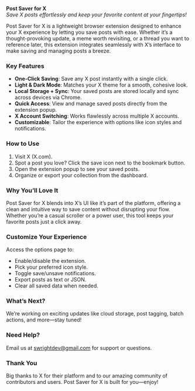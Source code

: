 **Post Saver for X**  
*Save X posts effortlessly and keep your favorite content at your fingertips!*  

Post Saver for X is a lightweight browser extension designed to enhance your X experience by letting you save posts with ease. Whether it’s a thought-provoking update, a meme worth revisiting, or a thread you want to reference later, this extension integrates seamlessly with X’s interface to make saving and managing posts a breeze.

### Key Features  
- **One-Click Saving**: Save any X post instantly with a single click.  
- **Light & Dark Mode**: Matches your X theme for a smooth, cohesive look.  
- **Local Storage + Sync**: Your saved posts are stored locally and sync across devices via Chrome.  
- **Quick Access**: View and manage saved posts directly from the extension popup.  
- **X Account Switching**: Works flawlessly across multiple X accounts.  
- **Customizable**: Tailor the experience with options like icon styles and notifications.  

### How to Use  
1. Visit X (X.com).  
2. Spot a post you love? Click the save icon next to the bookmark button.  
3. Open the extension popup to see your saved posts.  
4. Organize or export your collection from the dashboard.  

### Why You’ll Love It  
Post Saver for X blends into X’s UI like it’s part of the platform, offering a clean and intuitive way to save content without disrupting your flow. Whether you’re a casual scroller or a power user, this tool keeps your favorite posts just a click away.

### Customize Your Experience  
Access the options page to:  
- Enable/disable the extension.  
- Pick your preferred icon style.  
- Toggle save/unsave notifications.  
- Export posts as text or JSON.  
- Clear all saved data when needed.  

### What’s Next?  
We’re working on exciting updates like cloud storage, post tagging, batch actions, and more—stay tuned!  

### Need Help?  
Email us at swrightdev@gmail.com for support or questions.  

### Thank You  
Big thanks to X for their platform and to our amazing community of contributors and users. Post Saver for X is built for you—enjoy!  
